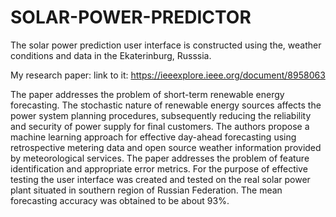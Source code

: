 # SOLAR-POWER-PREDICTOR
The solar power prediction user interface is constructed using the, weather conditions and data in the Ekaterinburg, Russsia.

My research paper: 
link to it: 
https://ieeexplore.ieee.org/document/8958063

The paper addresses the problem of short-term renewable energy forecasting. The stochastic nature of renewable energy sources affects the power system planning procedures, subsequently reducing the reliability and security of power supply for final customers. The authors propose a machine learning approach for effective day-ahead forecasting using retrospective metering data and open source weather information provided by meteorological services. The paper addresses the problem of feature identification and appropriate error metrics. For the purpose of effective testing the user interface was created and tested on the real solar power plant situated in southern region of Russian Federation. The mean forecasting accuracy was obtained to be about 93%.
